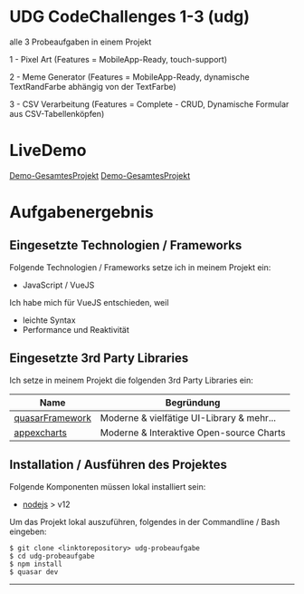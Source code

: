 # UDG CodeChallenges 1-3 (udg)

alle 3 Probeaufgaben in einem Projekt

1 - Pixel Art (Features = MobileApp-Ready, touch-support)

2 - Meme Generator (Features = MobileApp-Ready, dynamische TextRandFarbe abhängig von der TextFarbe)

3 - CSV Verarbeitung (Features = Complete - CRUD, Dynamische Formular aus CSV-Tabellenköpfen)

# LiveDemo
[Demo-GesamtesProjekt](https://bake09.github.io/demo-udg-challenges)
<a href="https://bake09.github.io/demo-udg-challenges" target="_blank">Demo-GesamtesProjekt</a>


# Aufgabenergebnis

## Eingesetzte Technologien / Frameworks

Folgende Technologien / Frameworks setze ich in meinem Projekt ein:

- JavaScript / VueJS

Ich habe mich für VueJS entschieden, weil

- leichte Syntax
- Performance und Reaktivität

## Eingesetzte 3rd Party Libraries

Ich setze in meinem Projekt die folgenden 3rd Party Libraries ein:

Name | Begründung
--- | ---
[quasarFramework](https://quasar.dev/) | Moderne & vielfätige UI-Library & mehr...
[appexcharts](https://apexcharts.com/) | Moderne & Interaktive Open-source Charts

## Installation / Ausführen des Projektes

Folgende Komponenten müssen lokal installiert sein:

- [nodejs](https://nodejs.org/en/) > v12

Um das Projekt lokal auszuführen, folgendes in der Commandline / Bash eingeben:

```console
$ git clone <linktorepository> udg-probeaufgabe
$ cd udg-probeaufgabe
$ npm install
$ quasar dev
```
---
